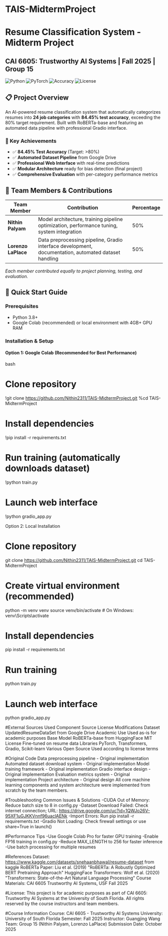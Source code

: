 # TAIS-MidtermProject

# Resume Classification System - Midterm Project
## CAI 6605: Trustworthy AI Systems | Fall 2025 | Group 15

![Python](https://img.shields.io/badge/Python-3.8%2B-blue)
![PyTorch](https://img.shields.io/badge/PyTorch-Transformers-orange)
![Accuracy](https://img.shields.io/badge/Accuracy-84.45%25-brightgreen)
![License](https://img.shields.io/badge/License-MIT-green)

## 📋 Project Overview

An AI-powered resume classification system that automatically categorizes resumes into **24 job categories** with **84.45% test accuracy**, exceeding the 80% target requirement. Built with RoBERTa-base and featuring an automated data pipeline with professional Gradio interface.

### 🎯 Key Achievements
- ✅ **84.45% Test Accuracy** (Target: >80%)
- ✅ **Automated Dataset Pipeline** from Google Drive
- ✅ **Professional Web Interface** with real-time predictions
- ✅ **Modular Architecture** ready for bias detection (final project)
- ✅ **Comprehensive Evaluation** with per-category performance metrics

## 👥 Team Members & Contributions

| Team Member | Contribution | Percentage |
|-------------|--------------|------------|
| **Nithin Palyam** | Model architecture, training pipeline optimization, performance tuning, system integration | 50% |
| **Lorenzo LaPlace** | Data preprocessing pipeline, Gradio interface development, documentation, automated dataset handling | 50% |

*Each member contributed equally to project planning, testing, and evaluation.*

## 🚀 Quick Start Guide

### Prerequisites
- Python 3.8+
- Google Colab (recommended) or local environment with 4GB+ GPU RAM

### Installation & Setup

#### Option 1: Google Colab (Recommended for Best Performance)
bash
# Clone repository
!git clone https://github.com/Nithin2311/TAIS-MidtermProject.git
%cd TAIS-MidtermProject

# Install dependencies
!pip install -r requirements.txt

# Run training (automatically downloads dataset)
!python train.py

# Launch web interface
!python gradio_app.py

Option 2: Local Installation

# Clone repository
git clone https://github.com/Nithin2311/TAIS-MidtermProject.git
cd TAIS-MidtermProject

# Create virtual environment (recommended)
python -m venv venv
source venv/bin/activate  # On Windows: venv\Scripts\activate

# Install dependencies
pip install -r requirements.txt

# Run training
python train.py

# Launch web interface
python gradio_app.py

#External Sources Used
Component	Source	License	Modifications
Dataset	UpdatedResumeDataSet from Google Drive	Academic Use	Used as-is for academic purposes
Base Model	RoBERTa-base from HuggingFace	MIT License	Fine-tuned on resume data
Libraries	PyTorch, Transformers, Gradio, Scikit-learn	Various Open Source	Used according to license terms

#Original Code
Data preprocessing pipeline - Original implementation
Automated dataset download system - Original implementation
Model training framework - Original implementation
Gradio interface design - Original implementation
Evaluation metrics system - Original implementation
Project architecture - Original design
All core machine learning components and system architecture were implemented from scratch by the team members.

#Troubleshooting
Common Issues & Solutions
-CUDA Out of Memory:	Reduce batch size to 8 in config.py
-Dataset Download Failed:	Check internet connection; URL: https://drive.google.com/uc?id=1QWJo26V-95XF1uGJKKVnnf96uaclAENk
-Import Errors:	Run pip install -r requirements.txt
-Gradio Not Loading:	Check firewall settings or use share=True in launch()

#Performance Tips
-Use Google Colab Pro for faster GPU training
-Enable FP16 training in config.py
-Reduce MAX_LENGTH to 256 for faster inference
-Use batch processing for multiple resumes

#References
Dataset: https://www.kaggle.com/datasets/snehaanbhawal/resume-dataset from kaggle 
RoBERTa Paper: Liu et al. (2019) "RoBERTa: A Robustly Optimized BERT Pretraining Approach"
HuggingFace Transformers: Wolf et al. (2020) "Transformers: State-of-the-Art Natural Language Processing"
Course Materials: CAI 6605 Trustworthy AI Systems, USF Fall 2025

#License: 
This project is for academic purposes as part of CAI 6605: Trustworthy AI Systems at the University of South Florida. All rights reserved by the course instructors and team members.

#Course Information
Course: CAI 6605 - Trustworthy AI Systems
University: University of South Florida
Semester: Fall 2025
Instructor: Guangjing Wang
Team: Group 15 (Nithin Palyam, Lorenzo LaPlace)
Submission Date: October 2025


